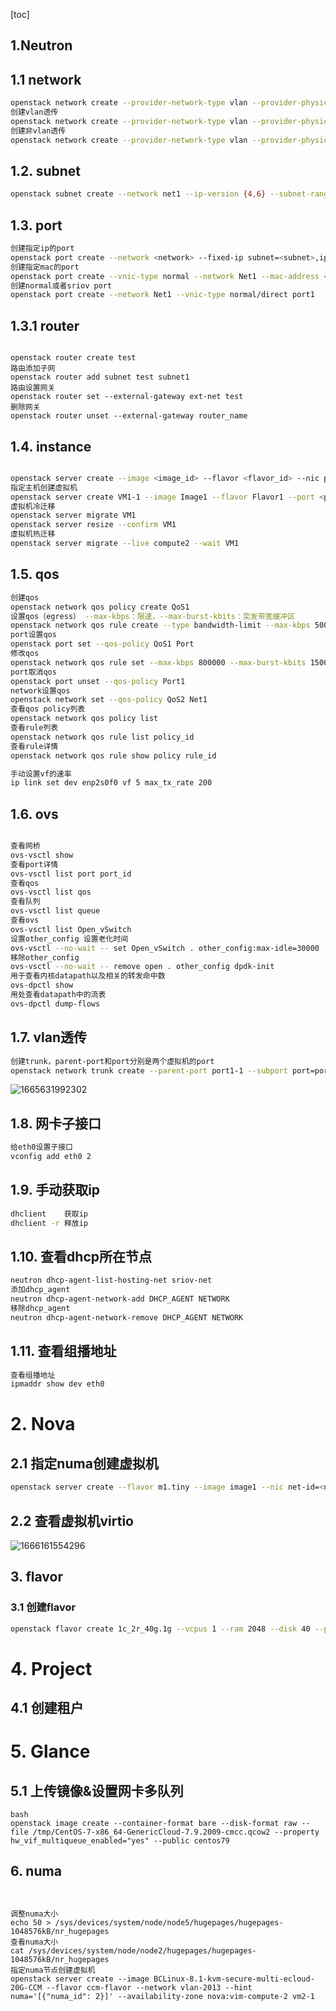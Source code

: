 [toc]

## 1.Neutron

## 1.1 network

```bash
openstack network create --provider-network-type vlan --provider-physical-network < provider_name > --provider-segment <VLAN> net1
创建vlan透传
openstack network create --provider-network-type vlan --provider-physical-network default --provider-segment 100 --transparent-vlan Net1
创建非vlan透传
openstack network create --provider-network-type vlan --provider-physical-network default --provider-segment 200 --no-transparent-vlan Net2
```

## 1.2. subnet

```bash
openstack subnet create --network net1 --ip-version {4,6} --subnet-range <subnet address, eg: 10.0.0.0/24> --gateway <gateway> subnet1

```

## 1.3. port

```bash
创建指定ip的port
openstack port create --network <network> --fixed-ip subnet=<subnet>,ip-address=<ip-address> <port_name>
创建指定mac的port
openstack port create --vnic-type normal --network Net1 --mac-address <port1-1_mac> --fixed-ip subnet=Subnet1,ip-address=192.168.1.200 port1-2
创建normal或者sriov port
openstack port create --network Net1 --vnic-type normal/direct port1
```

## 1.3.1 router

```

openstack router create test
路由添加子网
openstack router add subnet test subnet1
路由设置网关
openstack router set --external-gateway ext-net test
删除网关
openstack router unset --external-gateway router_name
```

## 1.4. instance

```bash

openstack server create --image <image_id> --flavor <flavor_id> --nic port-id=<port_id> <server_name>
指定主机创建虚拟机
openstack server create VM1-1 --image Image1 --flavor Flavor1 --port <port1_id> --availability-zone AZ:compute1
虚拟机冷迁移
openstack server migrate VM1
openstack server resize --confirm VM1
虚拟机热迁移
openstack server migrate --live compute2 --wait VM1
```

## 1.5. qos

```bash
创建qos
openstack network qos policy create QoS1
设置qos（egress） --max-kbps：限速，--max-burst-kbits：突发带宽缓冲区
openstack network qos rule create --type bandwidth-limit --max-kbps 500000 --max-burst-kbits 100000 --egress QoS1
port设置qos
openstack port set --qos-policy QoS1 Port
修改qos
openstack network qos rule set --max-kbps 800000 --max-burst-kbits 150000 --ingress policy_id rule_id
port取消qos
openstack port unset --qos-policy Port1
network设置qos
openstack network set --qos-policy QoS2 Net1
查看qos policy列表
openstack network qos policy list
查看rule列表
openstack network qos rule list policy_id
查看rule详情
openstack network qos rule show policy rule_id

手动设置vf的速率
ip link set dev enp2s0f0 vf 5 max_tx_rate 200


```

## 1.6. ovs

```bash

查看网桥
ovs-vsctl show
查看port详情
ovs-vsctl list port port_id
查看qos
ovs-vsctl list qos
查看队列
ovs-vsctl list queue
查看ovs
ovs-vsctl list Open_vSwitch
设置other_config 设置老化时间
ovs-vsctl --no-wait -- set Open_vSwitch . other_config:max-idle=30000
移除other_config
ovs-vsctl --no-wait -- remove open . other_config dpdk-init
用于查看内核datapath以及相关的转发命中数
ovs-dpctl show
用处查看datapath中的流表 
ovs-dpctl dump-flows 
```

## 1.7. vlan透传

```bash
创建trunk，parent-port和port分别是两个虚拟机的port
openstack network trunk create --parent-port port1-1 --subport port=port2-1,segmentation-type=vlan,segmentation-id=2 trunk1
```

![1665631992302](image/neutron_cmd/1665631992302.png)

## 1.8. 网卡子接口

```bash
给eth0设置子接口
vconfig add eth0 2
```

## 1.9. 手动获取ip

```bash
dhclient	获取ip
dhclient -r	释放ip
```

## 1.10. 查看dhcp所在节点

```bash
neutron dhcp-agent-list-hosting-net sriov-net
添加dhcp_agent
neutron dhcp-agent-network-add DHCP_AGENT NETWORK
移除dhcp_agent
neutron dhcp-agent-network-remove DHCP_AGENT NETWORK
```

## 1.11. 查看组播地址

```bash
查看组播地址
ipmaddr show dev eth0
```

# 2. Nova

## 2.1 指定numa创建虚拟机

```bash
openstack server create --flavor m1.tiny --image image1 --nic net-id=<net1_id> --availability-zone az1:compute-1 --hint numa='[{"numa_id": 1}]'  vm1
```

## 2.2 查看虚拟机virtio

![1666161554296](image/openstack_cmd/1666161554296.png)

## 3. flavor

### 3.1 创建flavor

```bash
openstack flavor create 1c_2r_40g.1g --vcpus 1 --ram 2048 --disk 40 --property hw:mem_page_size='1GB'
```

# 4. Project

## 4.1 创建租户

# 5. Glance

## 5.1 上传镜像&设置网卡多队列

```
bash
openstack image create --container-format bare --disk-format raw --file /tmp/CentOS-7-x86_64-GenericCloud-7.9.2009-cmcc.qcow2 --property hw_vif_multiqueue_enabled="yes" --public centos79
```

## 6. numa

```


调整numa大小
echo 50 > /sys/devices/system/node/node5/hugepages/hugepages-1048576kB/nr_hugepages
查看numa大小
cat /sys/devices/system/node/node2/hugepages/hugepages-1048576kB/nr_hugepages
指定numa节点创建虚拟机
openstack server create --image BCLinux-8.1-kvm-secure-multi-ecloud-20G-CCM --flavor ccm-flavor --network vlan-2013 --hint numa='[{"numa_id": 2}]' --availability-zone nova:vim-compute-2 vm2-1
```
